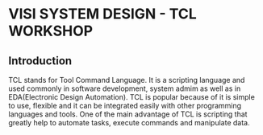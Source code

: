# VlSI SYSTEM DESIGN - TCL WORKSHOP

## Introduction

TCL stands for Tool Command Language. It is a scripting language and used commonly in software development, system admim as well as in EDA(Electronic Design Automation). TCL is popular because of it is simple to use, flexible and it can be integrated easily with other programming languages and tools. One of the main advantage of TCL is scripting that greatly help to automate tasks, execute commands and manipulate data.

